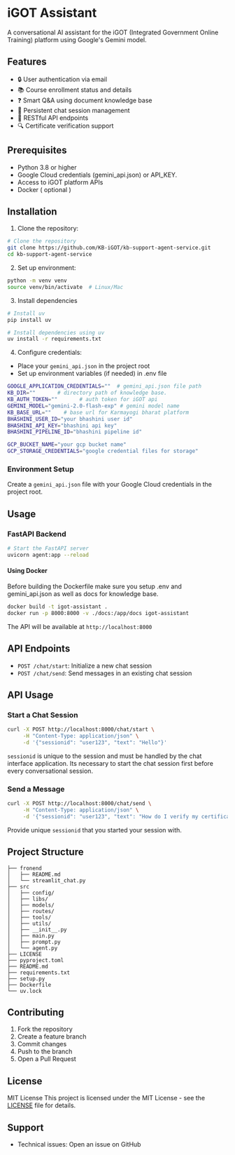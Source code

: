 # iGOT Assistant

A conversational AI assistant for the iGOT (Integrated Government Online Training) platform using Google's Gemini model.

## Features

- 🔒 User authentication via email
- 📚 Course enrollment status and details
- ❓ Smart Q&A using document knowledge base
- 💬 Persistent chat session management
- 🚀 RESTful API endpoints
- 🔍 Certificate verification support

## Prerequisites

- Python 3.8 or higher
- Google Cloud credentials (gemini_api.json) or API_KEY.
- Access to iGOT platform APIs
- Docker ( optional )

## Installation 

1. Clone the repository:
```bash
# Clone the repository
git clone https://github.com/KB-iGOT/kb-support-agent-service.git
cd kb-support-agent-service
```

2. Set up environment:
```bash
python -m venv venv
source venv/bin/activate  # Linux/Mac
```

3. Install dependencies
```bash
# Install uv
pip install uv

# Install dependencies using uv
uv install -r requirements.txt
```

4. Configure credentials:
- Place your `gemini_api.json` in the project root
- Set up environment variables (if needed) in .env file
```bash
GOOGLE_APPLICATION_CREDENTIALS=""  # gemini_api.json file path 
KB_DIR=""       # directory path of knowledge base.
KB_AUTH_TOKEN=""       # auth token for iGOT api
GEMINI_MODEL="gemini-2.0-flash-exp" # gemini model name
KB_BASE_URL=""    # base url for Karmayogi bharat platform
BHASHINI_USER_ID="your bhashini user id"
BHASHINI_API_KEY="bhashini api key"
BHASHINI_PIPELINE_ID="bhashini pipeline id"

GCP_BUCKET_NAME="your gcp bucket name"
GCP_STORAGE_CREDENTIALS="google credential files for storage"
```
### Environment Setup

Create a `gemini_api.json` file with your Google Cloud credentials in the project root.

## Usage

### FastAPI Backend

```bash
# Start the FastAPI server
uvicorn agent:app --reload
```

#### Using Docker

Before building the Dockerfile make sure you setup .env and gemini_api.json as well as docs for knowledge base.

```bash
docker build -t igot-assistant .
docker run -p 8000:8000 -v ./docs:/app/docs igot-assistant
```

The API will be available at `http://localhost:8000`

## API Endpoints

- `POST /chat/start`: Initialize a new chat session
- `POST /chat/send`: Send messages in an existing chat session

## API Usage

### Start a Chat Session
```bash
curl -X POST http://localhost:8000/chat/start \
     -H "Content-Type: application/json" \
     -d '{"sessionid": "user123", "text": "Hello"}'
```

```sessionid``` is unique to the session and must be handled by the chat interface application. Its necessary to start the chat session first before every conversational session.

### Send a Message
```bash
curl -X POST http://localhost:8000/chat/send \
     -H "Content-Type: application/json" \
     -d '{"sessionid": "user123", "text": "How do I verify my certificate?"}'
```

Provide unique ```sessionid``` that you started your session with.

## Project Structure

```
├── fronend
│   ├── README.md
│   └── streamlit_chat.py
├── src
│   ├── config/
│   ├── libs/
│   ├── models/
│   ├── routes/
│   ├── tools/
│   ├── utils/
│   ├── __init__.py
│   ├── main.py
│   ├── prompt.py
│   └── agent.py
├── LICENSE
├── pyproject.toml
├── README.md
├── requirements.txt
├── setup.py
├── Dockerfile
└── uv.lock
```
## Contributing

1. Fork the repository
2. Create a feature branch
3. Commit changes
4. Push to the branch
5. Open a Pull Request

## License

MIT License
This project is licensed under the MIT License - see the [LICENSE](LICENSE) file for details.

## Support

- Technical issues: Open an issue on GitHub